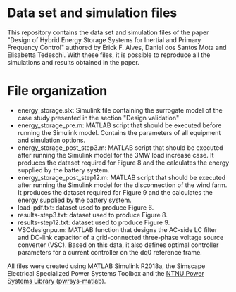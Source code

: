 # Data set and simulation files
This repository contains the data set and simulation files of the paper "Design of Hybrid Energy Storage Systems for Inertial and Primary Frequency Control" authored by Erick F. Alves, Daniel dos Santos Mota and Elisabetta Tedeschi. With these files, it is possible to reproduce all the simulations and results obtained in the paper.

# File organization
- energy_storage.slx: Simulink file containing the surrogate model of the case study presented in the section "Design validation"
- energy_storage_pre.m: MATLAB script that should be executed before running the Simulink model. Contains the parameters of all equipment and simulation options.
- energy_storage_post_step3.m: MATLAB script that should be executed after running the Simulink model for the 3MW load increase case. It produces the dataset required for Figure 8 and the calculates the energy supplied by the battery system.  
- energy_storage_post_step12.m: MATLAB script that should be executed after running the Simulink model for the disconnection of the wind farm. It produces the dataset required for Figure 9 and the calculates the energy supplied by the battery system. 
- load-pdf.txt: dataset used to produce Figure 6. 
- results-step3.txt: dataset used to produce Figure 8. 
- results-step12.txt: dataset used to produce Figure 9. 
- VSCdesignpu.m: MATLAB function that designs the AC-side LC filter and DC-link capacitor of a grid-connected three-phase voltage source converter (VSC). Based on this data, it also defines optimal controller parameters for a current controller on the dq0 reference frame.

All files were created using MATLAB Simulink R2018a, the Simscape Electrical Specialized Power Systems Toolbox and the [NTNU Power Systems Library (pwrsys-matlab)](https://github.com/efantnu/pwrsys-matlab).
